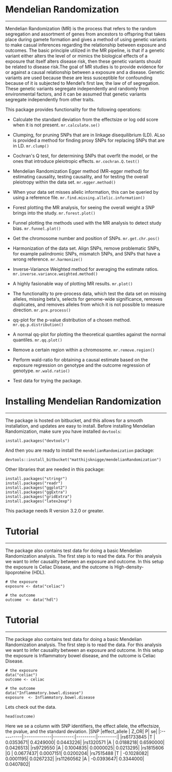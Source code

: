 # Mendelian Randomization

---

Mendelian Randomization (MR) is the process that refers to the random segregation and assortment of genes from ancestors to offspring that takes place during gamete formation and gives a method of using genetic variants to make casual inferences regarding the relationship between exposure and outcomes. The basic principle utilized in the MR pipeline, is that if a genetic variant either alters the level of or mimics the biological effects of a exposure that itself alters disease risk, then these genetic variants should be related to disease risk.The goal of MR studies is to provide evidence for or against a causal relationship between a exposure and a disease. Genetic variants are used because these are less susceptible for confounding because of it is subjected to Mendel’s first law, the law of of segregation. These genetic variants segregate independently and randomly from environmental factors, and it can be assumed that genetic variants segregate independently from other traits.

This package provides functionality for the following operations:

  * Calculate the standard deviation from the effectsize or log odd score when it is not present. `mr.calculate.se()`
  
  * Clumping, for pruning SNPs that are in linkage disequilibrium (LD). ALso is provided a method for finding proxy SNPs for replacing SNPs that are in LD. `mr.clump()`
  
  * Cochran's Q test, for determining SNPs that overfit the model, or the ones that introduce pleiotropic effects. `mr.cochran.Q.test()`
  
  * Mendelian Randomization Egger method (MR-egger method) for estimating causality, testing causality, and for testing the overall pleiotropy within the data set. `mr.egger.method()`
  
  * When your data set misses allelic information, this can be queried by using a reference file. `mr.find.missing.allelic.information()`
  
  * Forest plotting the MR analysis, for seeing the overall weight a SNP brings into the study. `mr.forest.plot()`
  
  * Funnel plotting the methods used with the MR analysis to detect study bias. `mr.funnel.plot()`
  
  * Get the chromosome number and position of SNPs. `mr.get.chr.pos()`
  
  * Harmonization of the data set. Align SNPs, remove problematic SNPs, for example palindromic SNPs, mismatch SNPs, and SNPs that have a wrong reference. `mr.harmonize()`
  
  * Inverse-Variance Weighted method for averaging the estimate ratios. `mr.inverse.variance.weighted.method()`
  
  * A highly fasionable way of plotting MR results. `mr.plot()`
  
  * The functionality to pre-process data, which test the data set on missing alleles, missing beta's, selects for genome-wide significance, removes duplicates,  and removes alleles from which it is not possible to measure direction. `mr.pre.process()`
  
  * qq-plot for the p-value distribution of a chosen method. `mr.qq.p.distribution()`
  
  * A normal qq-plot for plotting the theoretical quantiles against the normal quantiles. `mr.qq.plot()`
  
  * Remove a certain region within a chromosome. `mr.remove.region()`
  
  * Perform wald-ratio for obtaining a causal estimate based on the exposure regression on genotype and the outcome regression of genotype. `mr.wald.ratio()`
  
  * Test data for trying the package.

# Installing Mendelian Randomization

---

The package is hosted on bitbucket, and this allows for a smooth installation, and updates are easy to install. Before installing Mendelian Randomization, make sure you have installed `devtools`:

```
install.packages("devtools")
```

And then you are ready to install the `mendelianRandomization` package:

```
devtools::install_bitbucket("matthijsknigge/mendelianRandomization")
```

Other libraries that are needed in this package:

```
install.packages("stringr")
install.packages("readr")
install.packages("ggplot2")
install.packages("ggExtra")
install.packages("gridExtra")
install.packages("latex2exp")
```
This package needs R version 3.2.0 or greater.

# Tutorial

---

The package also contains test data for doing a basic Mendelian Randomization analysis. The first step is to read the data. For this analysis we want to infer causality between an exposure and outcome. In this setup the exposure is Celiac Disease, and the outcome is High-density-lipoproteïne (HDL).

```
# the exposure
exposure <- data("celiac")

# the outcome
outcome  <- data("hdl")
```

# Tutorial

---

The package also contains test data for doing a basic Mendelian Randomization analysis. The first step is to read the data. For this analysis we want to infer causality between an exposure and outcome. In this setup the exposure is Inflammatory bowel disease, and the outcome is Celiac Disease.

```{r}
# the exposure
data("celiac")
outcome <- celiac

# the outcome
data("Inflammatory.bowel.disease")
exposure  <- Inflammatory.bowel.disease
```


Lets check out the data.
```
head(outcome)
```
Here we se a column with SNP identifiers, the effect allele, the effectsize, the pvalue, and the standard deviation.
|SNP        |effect_allele |       Z_OR|         P|        se|
|:----------|:-------------|----------:|---------:|---------:|
|rs61733845 |T             |  0.0353671| 0.4249000| 0.0443226|
|rs1320571  |A             |  0.0188218| 0.6590000| 0.0426513|
|rs9729550  |A             |  0.1004835| 0.0000025| 0.0213295|
|rs1815606  |G             |  0.0677437| 0.0007151| 0.0200204|
|rs7515488  |T             | -0.1028082| 0.0001195| 0.0267232|
|rs11260562 |A             | -0.0393647| 0.3344000| 0.0407802|





